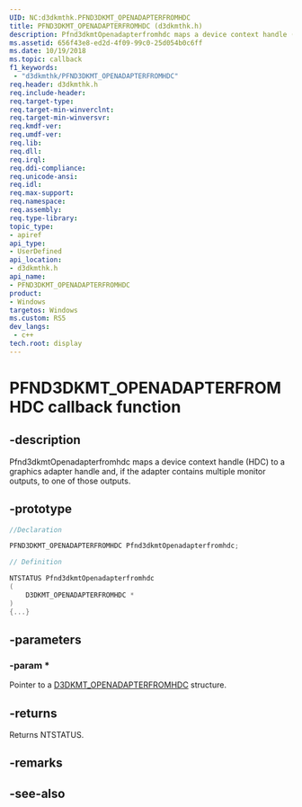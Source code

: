 ```yaml
---
UID: NC:d3dkmthk.PFND3DKMT_OPENADAPTERFROMHDC
title: PFND3DKMT_OPENADAPTERFROMHDC (d3dkmthk.h)
description: Pfnd3dkmtOpenadapterfromhdc maps a device context handle (HDC) to a graphics adapter handle and, if the adapter contains multiple monitor outputs, to one of those outputs.
ms.assetid: 656f43e8-ed2d-4f09-99c0-25d054b0c6ff
ms.date: 10/19/2018
ms.topic: callback
f1_keywords:
 - "d3dkmthk/PFND3DKMT_OPENADAPTERFROMHDC"
req.header: d3dkmthk.h
req.include-header:
req.target-type:
req.target-min-winverclnt:
req.target-min-winversvr:
req.kmdf-ver:
req.umdf-ver:
req.lib:
req.dll:
req.irql: 
req.ddi-compliance:
req.unicode-ansi:
req.idl:
req.max-support:
req.namespace:
req.assembly:
req.type-library: 
topic_type: 
- apiref
api_type: 
- UserDefined
api_location: 
- d3dkmthk.h
api_name: 
- PFND3DKMT_OPENADAPTERFROMHDC
product:
- Windows
targetos: Windows
ms.custom: RS5
dev_langs:
 - c++
tech.root: display
---
```


# PFND3DKMT_OPENADAPTERFROMHDC callback function

## -description

Pfnd3dkmtOpenadapterfromhdc maps a device context handle (HDC) to a graphics adapter handle and, if the adapter contains multiple monitor outputs, to one of those outputs.

## -prototype

```cpp
//Declaration

PFND3DKMT_OPENADAPTERFROMHDC Pfnd3dkmtOpenadapterfromhdc; 

// Definition

NTSTATUS Pfnd3dkmtOpenadapterfromhdc 
(
	D3DKMT_OPENADAPTERFROMHDC *
)
{...}

```

## -parameters

### -param * 

Pointer to a [D3DKMT_OPENADAPTERFROMHDC](ns-d3dkmthk-_d3dkmt_openadapterfromhdc.md) structure.

## -returns

Returns NTSTATUS.


## -remarks




## -see-also
